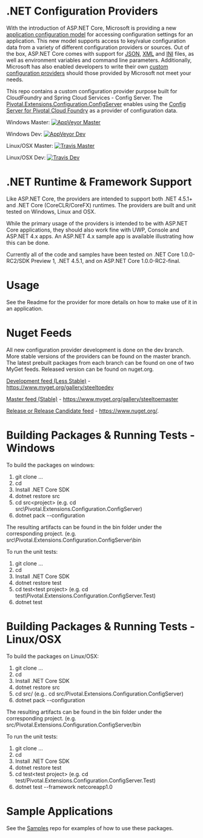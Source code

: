 # .NET Configuration Providers

With the introduction of ASP.NET Core, Microsoft is providing a new [application configuration model](http://docs.asp.net/en/latest/fundamentals/configuration.html) for accessing configuration settings for an application. This new model supports access to key/value configuration data from a variety of different configuration providers or sources. Out of the box, ASP.NET Core comes with support for [JSON](https://github.com/aspnet/Configuration/tree/dev/src/Microsoft.Extensions.Configuration.Json), [XML](https://github.com/aspnet/Configuration/tree/dev/src/Microsoft.Extensions.Configuration.Xml) and [INI](https://github.com/aspnet/Configuration/tree/dev/src/Microsoft.Extensions.Configuration.Ini) files, as well as environment variables and command line parameters.  Additionally, Microsoft has also enabled developers to write their own [custom configuration providers](http://docs.asp.net/en/latest/fundamentals/configuration.html#custom-config-providers) should those provided by Microsoft not meet your needs.  

This repo contains a custom configuration provider purpose built for CloudFoundry and Spring Cloud Services - Config Server.  The [Pivotal.Extensions.Configuration.ConfigServer](https://github.com/pivotal-cf/spring-cloud-dotnet-configuration/tree/master/src/Pivotal.Extensions.Configuration.ConfigServer) enables using the [Config Server for Pivotal Cloud Foundry](http://docs.pivotal.io/spring-cloud-services/config-server/) as a provider of configuration data.

Windows Master: [![AppVeyor Master](https://ci.appveyor.com/api/projects/status/44a6rtktwrt98xm9/branch/master?svg=true)](https://ci.appveyor.com/project/steeltoe/spring-cloud-dotnet-configuration/branch/master)

Windows Dev: [![AppVeyor Dev](https://ci.appveyor.com/api/projects/status/44a6rtktwrt98xm9/branch/dev?svg=true)](https://ci.appveyor.com/project/steeltoe/spring-cloud-dotnet-configuration/branch/dev)

Linux/OSX Master: [![Travis Master](https://travis-ci.org/pivotal-cf/spring-cloud-dotnet-configuration.svg?branch=master)](https://travis-ci.org/pivotal-cf/spring-cloud-dotnet-configuration)

Linux/OSX Dev: [![Travis Dev](https://travis-ci.org/pivotal-cf/spring-cloud-dotnet-configuration.svg?branch=dev)](https://travis-ci.org/pivotal-cf/spring-cloud-dotnet-configuration)

# .NET Runtime & Framework Support
Like ASP.NET Core, the providers are intended to support both .NET 4.5.1+ and .NET Core (CoreCLR/CoreFX) runtimes.  The providers are built and unit tested on Windows, Linux and OSX.

While the primary usage of the providers is intended to be with ASP.NET Core applications, they should also work fine with UWP, Console and ASP.NET 4.x apps. An ASP.NET 4.x sample app is available illustrating how this can be done.

Currently all of the code and samples have been tested on .NET Core 1.0.0-RC2/SDK Preview 1, .NET 4.5.1, and on ASP.NET Core 1.0.0-RC2-final.

# Usage
See the Readme for the provider for more details on how to make use of it in an application.

# Nuget Feeds
All new configuration provider development is done on the dev branch. More stable versions of the providers can be found on the master branch. The latest prebuilt packages from each branch can be found on one of two MyGet feeds. Released version can be found on nuget.org.

[Development feed (Less Stable)](https://www.myget.org/gallery/steeltoedev) - https://www.myget.org/gallery/steeltoedev

[Master feed (Stable)](https://www.myget.org/gallery/steeltoemaster) - https://www.myget.org/gallery/steeltoemaster

[Release or Release Candidate feed](https://www.nuget.org/) - https://www.nuget.org/. 
# Building Packages & Running Tests - Windows
To build the packages on windows:

1. git clone ...
2. cd <clone directory>
3. Install .NET Core SDK
4. dotnet restore src
5. cd src\<project> (e.g. cd src\Pivotal.Extensions.Configuration.ConfigServer)
6. dotnet pack --configuration <Release or Debug> 

The resulting artifacts can be found in the bin folder under the corresponding project. (e.g. src\Pivotal.Extensions.Configuration.ConfigServer\bin

To run the unit tests:

1. git clone ...
2. cd <clone directory>
3. Install .NET Core SDK 
4. dotnet restore test
5. cd test\<test project> (e.g. cd test\Pivotal.Extensions.Configuration.ConfigServer.Test)
6. dotnet test

# Building Packages & Running Tests - Linux/OSX
To build the packages on Linux/OSX:

1. git clone ...
2. cd <clone directory>
3. Install .NET Core SDK
4. dotnet restore src
5. cd src/<project> (e.g.. cd src/Pivotal.Extensions.Configuration.ConfigServer)
6. dotnet pack --configuration <Release or Debug> 

The resulting artifacts can be found in the bin folder under the corresponding project. (e.g. src/Pivotal.Extensions.Configuration.ConfigServer/bin

To run the unit tests:

1. git clone ...
2. cd <clone directory>
3. Install .NET Core SDK 
4. dotnet restore test
5. cd test\<test project> (e.g. cd test/Pivotal.Extensions.Configuration.ConfigServer.Test)
6. dotnet test --framework netcoreapp1.0

# Sample Applications
See the [Samples](https://github.com/SteelToeOSS/Samples) repo for examples of how to use these packages.